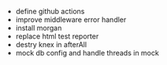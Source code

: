 - define github actions
- improve middleware error handler
- install morgan
- replace html test reporter
- destry knex in afterAll
- mock db config and handle threads in mock
